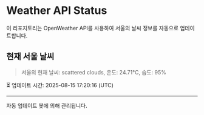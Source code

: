 
# Weather API Status

이 리포지토리는 OpenWeather API를 사용하여 서울의 날씨 정보를 자동으로 업데이트합니다.

## 현재 서울 날씨
> 서울의 현재 날씨: scattered clouds, 온도: 24.71°C, 습도: 95%

⏳ 업데이트 시간: 2025-08-15 17:20:16 (UTC)

---
자동 업데이트 봇에 의해 관리됩니다.
